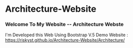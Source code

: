# Architecture-Website
###  Welcome To My Website -- Architecture Webste
I'm Developed this Web Using Bootstrap V.5
Demo Website : https://riskyst.github.io/Architecture-Website/Architecture/
